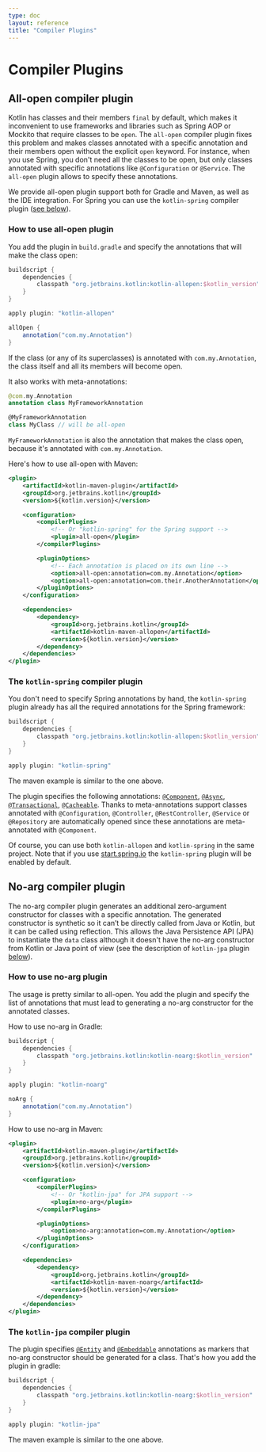 ```yaml
---
type: doc
layout: reference
title: "Compiler Plugins"
---
```


# Compiler Plugins

## All-open compiler plugin

Kotlin has classes and their members `final` by default, which makes it inconvenient to use frameworks and libraries such as Spring AOP or Mockito that require classes to be `open`. 
The `all-open` compiler plugin fixes this problem and makes classes annotated with a specific annotation and their members open without the explicit `open` keyword.
For instance, when you use Spring, you don't need all the classes to be open, but only classes annotated with specific annotations like
`@Configuration` or `@Service`.
The `all-open` plugin allows to specify these annotations.

We provide all-open plugin support both for Gradle and Maven, as well as the IDE integration.
For Spring you can use the `kotlin-spring` compiler plugin ([see below](compiler-plugins.html#the-kotlin-spring-compiler-plugin)).

### How to use all-open plugin

You add the plugin in `build.gradle` and specify the annotations that will make the class open: 

``` groovy
buildscript {
    dependencies {
        classpath "org.jetbrains.kotlin:kotlin-allopen:$kotlin_version"
    }
}

apply plugin: "kotlin-allopen"

allOpen {
    annotation("com.my.Annotation")
}
```

If the class (or any of its superclasses) is annotated with `com.my.Annotation`, the class itself and all its members will become open. 

It also works with meta-annotations:

``` kotlin
@com.my.Annotation
annotation class MyFrameworkAnnotation

@MyFrameworkAnnotation
class MyClass // will be all-open
```

`MyFrameworkAnnotation` is also the annotation that makes the class open, because it's annotated with `com.my.Annotation`. 

Here's how to use all-open with Maven:

``` xml
<plugin>
    <artifactId>kotlin-maven-plugin</artifactId>
    <groupId>org.jetbrains.kotlin</groupId>
    <version>${kotlin.version}</version>

    <configuration>
        <compilerPlugins>
            <!-- Or "kotlin-spring" for the Spring support -->
            <plugin>all-open</plugin>
        </compilerPlugins>

        <pluginOptions>
            <!-- Each annotation is placed on its own line -->
            <option>all-open:annotation=com.my.Annotation</option>
            <option>all-open:annotation=com.their.AnotherAnnotation</option>
        </pluginOptions>
    </configuration>

    <dependencies>
        <dependency>
            <groupId>org.jetbrains.kotlin</groupId>
            <artifactId>kotlin-maven-allopen</artifactId>
            <version>${kotlin.version}</version>
        </dependency>
    </dependencies>
</plugin>
```


### The `kotlin-spring` compiler plugin
 
You don't need to specify Spring annotations by hand, the `kotlin-spring` plugin already has all the required annotations for the Spring framework:

``` groovy
buildscript {
    dependencies {
        classpath "org.jetbrains.kotlin:kotlin-allopen:$kotlin_version"
    }
}

apply plugin: "kotlin-spring"
```

The maven example is similar to the one above.

The plugin specifies the following annotations: 
[`@Component`](http://docs.spring.io/spring-framework/docs/current/javadoc-api/org/springframework/stereotype/Component.html), 
[`@Async`](http://docs.spring.io/spring/docs/current/javadoc-api/org/springframework/scheduling/annotation/Async.html), 
[`@Transactional`](http://docs.spring.io/spring-framework/docs/current/javadoc-api/org/springframework/transaction/annotation/Transactional.html), 
[`@Cacheable`](http://docs.spring.io/spring-framework/docs/current/javadoc-api/org/springframework/cache/annotation/Cacheable.html).
Thanks to meta-annotations support classes annotated with `@Configuration`, `@Controller`, `@RestController`, `@Service` or `@Repository` are automatically opened since these annotations are meta-annotated with `@Component`.
 
Of course, you can use both `kotlin-allopen` and `kotlin-spring` in the same project.
Note that if you use [start.spring.io](http://start.spring.io/#!language=kotlin) the `kotlin-spring` plugin will be enabled by default.


## No-arg compiler plugin

The no-arg compiler plugin generates an additional zero-argument constructor for classes with a specific annotation. 
The generated constructor is synthetic so it can’t be directly called from Java or Kotlin, but it can be called using reflection. 
This allows the Java Persistence API (JPA) to instantiate the `data` class although it doesn't have the no-arg constructor from Kotlin or Java point of view (see the description of `kotlin-jpa` plugin [below]()).
 
### How to use no-arg plugin

The usage is pretty similar to all-open.
You add the plugin and specify the list of annotations that must lead to generating a no-arg constructor for the annotated classes.

How to use no-arg in Gradle:

``` groovy
buildscript {
    dependencies {
        classpath "org.jetbrains.kotlin:kotlin-noarg:$kotlin_version"
    }
}

apply plugin: "kotlin-noarg"

noArg {
    annotation("com.my.Annotation")
}
```

How to use no-arg in Maven:

``` xml
<plugin>
    <artifactId>kotlin-maven-plugin</artifactId>
    <groupId>org.jetbrains.kotlin</groupId>
    <version>${kotlin.version}</version>

    <configuration>
        <compilerPlugins>
            <!-- Or "kotlin-jpa" for JPA support -->
            <plugin>no-arg</plugin>
        </compilerPlugins>

        <pluginOptions>
            <option>no-arg:annotation=com.my.Annotation</option>
        </pluginOptions>
    </configuration>

    <dependencies>
        <dependency>
            <groupId>org.jetbrains.kotlin</groupId>
            <artifactId>kotlin-maven-noarg</artifactId>
            <version>${kotlin.version}</version>
        </dependency>
    </dependencies>
</plugin>
```

### The `kotlin-jpa` compiler plugin

The plugin specifies 
[`@Entity`](http://docs.oracle.com/javaee/7/api/javax/persistence/Entity.html) 
and [`@Embeddable`](http://docs.oracle.com/javaee/7/api/javax/persistence/Embeddable.html) 
annotations as markers that no-arg constructor should be generated for a class.
That's how you add the plugin in gradle: 

``` groovy
buildscript {
    dependencies {
        classpath "org.jetbrains.kotlin:kotlin-noarg:$kotlin_version"
    }
}

apply plugin: "kotlin-jpa"
```

The maven example is similar to the one above.